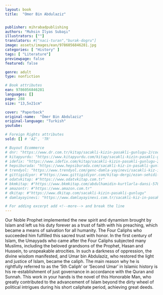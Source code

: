 ```yaml
---
layout: book
title:  "Omer Bin Abdulaziz"


publisher: mihrabadpublishing
authors: "Muhsin İlyas Subaşı"
illustrators: [""]
translators: #["naci-turan","burak-dogru"]
image: assets/images/ean/9786056846281.jpg
categories: [ "History" ]
tags: [ "Literature"]
previewpage: false
featured: false

genre: adult
type: nonfiction

# Book attributes
ean: 9786056846281
languages: []
page: 288
size: "13,5x21cm"

cover: "Paperback"
original-name:  "Ömer Bin Abdulaziz"
original-language: "Turkish"
youtube:

# Foreign Rights attributes
sold: [] # 'AZ', 'TR'

# Buyout Ecommerce
# dnr: "https://www.dr.com.tr/kitap/sacakli-kizin-pasakli-gunlugu-2/cocuk-ve-genclik/genclik-10-yas/roman-oyku/urunno=0001893059001"
# kitapyurdu: "https://www.kitapyurdu.com/kitap/sacakli-kizin-pasakli-gunlugu-2-/560122.html&filter_name=Sa%C3%A7akl%C4%B1+K%C4%B1z%27%C4%B1n+Pasakl%C4%B1+G%C3%BCnl%C3%BC%C4%9F%C3%BC+2"
# idefix: "https://www.idefix.com/kitap/sacakli-kizin-pasakli-gunlugu-2/cocuk-ve-genclik/genclik-10-yas/roman-oyku/urunno=0001893059001"
# hepsiburada: "https://www.hepsiburada.com/sacakli-kiz-in-pasakli-gunlugu-2-damla-yayinevi-p-HBV000012ER86"
# trendyol: "https://www.trendyol.com/genc-damla-yayinevi/sacakli-kiz-in-pasakli-gunlugu-2-p-54825777"
# gittigidiyor: #"https://www.gittigidiyor.com/kitap-dergi/ezan-sehidi-adnan-menderes_pdp_732728793"
# odatvkitap: #"https://www.odatvkitap.com.tr"
# bkmkitap: #"https://www.bkmkitap.com/abdulhamidin-kurtlarla-dansi-578226"
# amazontr: #"https://www.amazon.com.tr"
# dkitap: #"https://www.dkitap.com/sacakli-kizin-pasakli-gunlugu"
# damlayayinevi: "https://www.damlayayinevi.com.tr/sacakli-kiz-in-pasakli-gunlugu-2-bu-iste-bi-terslik-var"

# For adding excerpt add <!--more--> and break the line
---
```

Our Noble Prophet implemented the new spirit
and dynamism brought by Islam and left us his
duty forever as a trust of faith with his preaching,
which became a means of salvation for all humanity. The Four Caliphs who succeeded him fulfilled
this sacred trust with honor. In the first century of
Islam, the Umayyads who came after the Four
Caliphs subjected many Muslims, including the beloved grandsons of the Prophet, Hasan and Hussein, to unspeakable atrocities. In such a darkness
of oppression, the divine wisdom manifested, and
Umar bin Abdulaziz, who restored the light and justice of Islam, became the caliph. The main reason
why he is rightfully referred to as the ‘5th Caliph’
or ‘Second Umar’ in Islamic history is his re-establishment of just governance in accordance with the
Quran and Sunnah. This work in your hands is the
novel of this Honorable Man, who greatly contributed to the advancement of Islam beyond the dirty
wheel of political intrigues during his short caliphate period, achieving great deeds.
<!--more--> 

